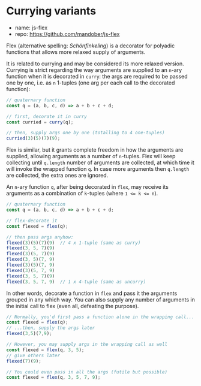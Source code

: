 # Currying variants

* name: js-flex
* repo: https://github.com/mandober/js-flex

Flex (alternative spelling: *Schönfinkeling*) is a decorator for polyadic functions that allows more relaxed supply of arguments.

It is related to currying and may be considered its more relaxed version. Currying is strict regarding the way arguments are supplied to an `n`-ary function when it is decorated in `curry`: the args are required to be passed one by one, i.e. as `n` 1-tuples (one arg per each call to the decorated function):

```js
// quaternary function
const q = (a, b, c, d) => a + b + c + d;

// first, decorate it in curry
const curried = curry(q);

// then, supply args one by one (totalling to 4 one-tuples)
curried(3)(5)(7)(9);
```

Flex is similar, but it grants complete freedom in how the arguments are supplied, allowing arguments as a number of `n`-tuples. Flex will keep collecting until `q.length` number of arguments are collected, at which time it will invoke the wrapped function `q`. In case more arguments then `q.length` are collected, the extra ones are ignored.

An `n`-ary function `q`, after being decorated in `flex`, may receive its arguments as a combination of `k`-tuples (where `1 <= k <= n`).

```js
// quaternary function
const q = (a, b, c, d) => a + b + c + d;

// flex-decorate it
const flexed = flex(q);

// then pass args anyhow:
flexed(3)(5)(7)(9)  // 4 x 1-tuple (same as curry)
flexed(3, 5, 7)(9)
flexed(3)(5, 7)(9)
flexed(3, 5)(7, 9)
flexed(3)(5)(7, 9)
flexed(3)(5, 7, 9)
flexed(3, 5, 7)(9)
flexed(3, 5, 7, 9)  // 1 x 4-tuple (same as uncurry)
```

In other words, decorate a function in `flex` and pass it the arguments grouped in any which way. You can also supply any number of arguments in the initial call to flex (even all, defeating the purpose).

```js
// Normally, you'd first pass a function alone in the wrapping call...
const flexed = flex(q);
// ...then, supply the args later
flexed(3,5)(7,9);

// However, you may supply args in the wrapping call as well
const flexed = flex(q, 3, 5);
// give others later
flexed(7)(9);

// You could even pass in all the args (futile but possible)
const flexed = flex(q, 3, 5, 7, 9);
```
